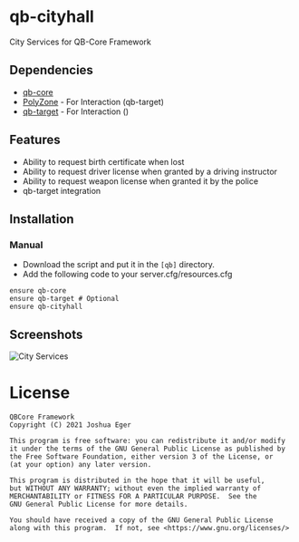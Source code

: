 # qb-cityhall
City Services for QB-Core Framework

## Dependencies
- [qb-core](https://github.com/qbcore-framework/qb-core)
- [PolyZone](https://github.com/mkafrin/PolyZone) - For Interaction (qb-target)
- [qb-target](https://github.com/BerkieBb/qb-target) - For Interaction ()

## Features
- Ability to request birth certificate when lost
- Ability to request driver license when granted by a driving instructor
- Ability to request weapon license when granted it by the police
- qb-target integration

## Installation

### Manual
- Download the script and put it in the `[qb]` directory.
- Add the following code to your server.cfg/resources.cfg
```
ensure qb-core
ensure qb-target # Optional
ensure qb-cityhall
```

## Screenshots
![City Services](https://cdn.discordapp.com/attachments/1041752149106905130/1041752715237281812/image.png)


# License

    QBCore Framework
    Copyright (C) 2021 Joshua Eger

    This program is free software: you can redistribute it and/or modify
    it under the terms of the GNU General Public License as published by
    the Free Software Foundation, either version 3 of the License, or
    (at your option) any later version.

    This program is distributed in the hope that it will be useful,
    but WITHOUT ANY WARRANTY; without even the implied warranty of
    MERCHANTABILITY or FITNESS FOR A PARTICULAR PURPOSE.  See the
    GNU General Public License for more details.

    You should have received a copy of the GNU General Public License
    along with this program.  If not, see <https://www.gnu.org/licenses/>
